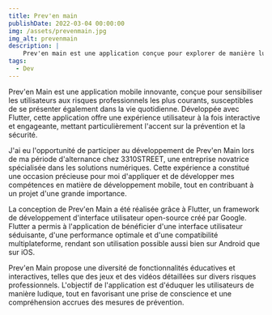 ```yaml
---
title: Prev'en main
publishDate: 2022-03-04 00:00:00
img: /assets/prevenmain.jpg
img_alt: prevenmain
description: |
    Prev'en main est une application conçue pour explorer de manière ludique les risques professionnels les plus fréquents, que l'on peut également rencontrer parfois dans la vie de tous les jours.
tags:
  - Dev
---
```

Prev'en Main est une application mobile innovante, conçue pour sensibiliser les utilisateurs aux risques professionnels les plus courants, susceptibles de se présenter également dans la vie quotidienne. Développée avec Flutter, cette application offre une expérience utilisateur à la fois interactive et engageante, mettant particulièrement l'accent sur la prévention et la sécurité.

J'ai eu l'opportunité de participer au développement de Prev'en Main lors de ma période d'alternance chez 3310STREET, une entreprise novatrice spécialisée dans les solutions numériques. Cette expérience a constitué une occasion précieuse pour moi d'appliquer et de développer mes compétences en matière de développement mobile, tout en contribuant à un projet d'une grande importance.

La conception de Prev'en Main a été réalisée grâce à Flutter, un framework de développement d'interface utilisateur open-source créé par Google. Flutter a permis à l'application de bénéficier d'une interface utilisateur séduisante, d'une performance optimale et d'une compatibilité multiplateforme, rendant son utilisation possible aussi bien sur Android que sur iOS.

Prev'en Main propose une diversité de fonctionnalités éducatives et interactives, telles que des jeux et des vidéos détaillées sur divers risques professionnels. L'objectif de l'application est d'éduquer les utilisateurs de manière ludique, tout en favorisant une prise de conscience et une compréhension accrues des mesures de prévention.
